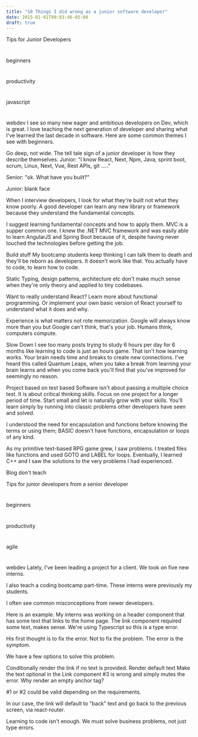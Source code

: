 ```yaml
---
title: "10 Things I did wrong as a junior software developer"
date: 2015-01-01T00:03:46-05:00
draft: true
---
```


Tips for Junior Developers

#

beginners

#

productivity

#

javascript

#

webdev
I see so many new eager and ambitious developers on Dev, which is great. I love teaching the next generation of developer and sharing what I've learned the last decade in software. Here are some common themes I see with beginners.

Go deep, not wide.
The tell tale sign of a junior developer is how they describe themselves.
Junior: "I know React, Next, Npm, Java, sprint boot, scrum, Linux, Next, Vue, Rest APIs, git ....."

Senior: "ok. What have you built?"

Junior: blank face

When I interview developers, I look for what they're built not what they know poorly. A good developer can learn any new library or framework because they understand the fundamental concepts.

I suggest learning fundamental concepts and how to apply them. MVC is a supper common one. I knew the .NET MVC framework and was easily able to learn AngularJS and Spring Boot because of it, despite having never touched the technologies before getting the job.

Build stuff
My bootcamp students keep thinking I can talk them to death and they'll be reborn as developers. It doesn't work like that. You actually have to code, to learn how to code.

Static Typing, design patterns, architecture etc don't make much sense when they're only theory and applied to tiny codebases.

Want to really understand React? Learn more about functional programming. Or implement your own basic version of React yourself to understand what it does and why.

Experience is what matters not rote memorization. Google will always know more than you but Google can't think, that's your job. Humans think, computers compute.

Slow Down
I see too many posts trying to study 6 hours per day for 6 months like learning to code is just an hours game. That isn't how learning works. Your brain needs time and breaks to create new connections. I've heard this called Quantum Leaps, when you take a break from learning your brain learns and when you come back you'll find that you've improved for seemingly no reason.

Project based on test based
Software isn't about passing a multiple choice test. It is about critical thinking skills. Focus on one project for a longer period of time. Start small and let is naturally grow with your skills. You'll learn simply by running into classic problems other developers have seen and solved.

I understood the need for encapsulation and functions before knowing the terms or using them; BASIC doesn't have functions, encapsulation or loops of any kind.

As my primitive text-based RPG game grew, I saw problems. I treated files like functions and used GOTO and LABEL for loops. Eventually, I learned C++ and I saw the solutions to the very problems I had experienced.

Blog don't teach

Tips for junior developers from a senior developer

#

beginners

#

productivity

#

agile

#

webdev
Lately, I've been leading a project for a client. We took on five new interns.

I also teach a coding bootcamp part-time. These interns were previously my students.

I often see common misconceptions from newer developers.

Here is an example. My interns was working on a header component that has some text that links to the home page. The link component required some text, makes sense. We're using Typescript so this is a type error.

His first thought is to fix the error. Not to fix the problem. The error is the symptom.

We have a few options to solve this problem.

Conditionally render the link if no text is provided.
Render default text
Make the text optional in the Link component
#3 is wrong and simply mutes the error. Why render an empty anchor tag?

#1 or #2 could be valid depending on the requirements.

In our case, the link will default to "back" text and go back to the previous screen, via react-router.

Learning to code isn't enough. We must solve business problems, not just type errors.
